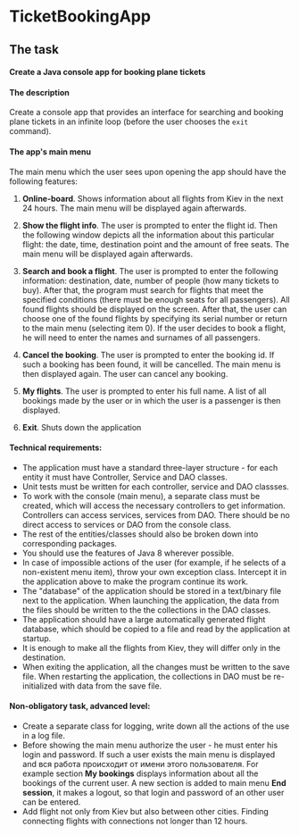 # TicketBookingApp
## The task

#### Create a Java console app for booking plane tickets

#### The description

Create a console app that provides an interface for searching and booking plane tickets in an infinite loop (before the user chooses the `exit` command).

#### The app's main menu

The main menu which the user sees upon opening the app should have the following features:
1. **Online-board**. Shows information about all flights from Kiev in the next 24 hours. The main menu will be displayed again afterwards.

2. **Show the flight info**. The user is prompted to enter the flight id. Then the following window depicts all the information about this particular flight: the date, time, destination point and the amount of free seats. The main menu will be displayed again afterwards.

3. **Search and book a flight**. The user is prompted to enter the following information: destination, date, number of people (how many tickets to buy). After that, the program must search for flights that meet the specified conditions (there must be enough seats for all passengers). All found flights should be displayed on the screen. After that, the user can choose one of the found flights by specifying its serial number or return to the main menu (selecting item 0). If the user decides to book a flight, he will need to enter the names and surnames of all passengers.

4. **Cancel the booking**. The user is prompted to enter the booking id. If such a booking has been found, it will be cancelled. The main menu is then displayed again. The user can cancel any booking.

5. **My flights**. The user is prompted to enter his full name. A list of all bookings made by the user or in which the user is a passenger is then displayed.

6. **Exit**. Shuts down the application

#### Technical requirements:
 - The application must have a standard three-layer structure - for each entity it must have Controller, Service and DAO classes.
 - Unit tests must be written for each controller, service and DAO classses.
 - To work with the console (main menu), a separate class must be created, which will access the necessary controllers to get information. Controllers can access services, services from DAO. There should be no direct access to services or DAO from the console class.
 - The rest of the entities/classes should also be broken down into corresponding packages.
 - You should use the features of Java 8 wherever possible.
 - In case of impossible actions of the user (for example, if he selects of a non-existent menu item), throw your own exception class. Intercept it in the application above to make the program continue its work. 
 - The "database" of the application should be stored in a text/binary file next to the application. When launching the application, the data from the files should be written to the the collections in the DAO classes.
 - The application should have a large automatically generated flight database, which should be copied to a file and read by the application at startup.
 - It is enough to make all the flights from Kiev, they will differ only in the destination.
 - When exiting the application, all the changes must be written to the save file. When restarting the application, the collections in DAO must be re-initialized with data from the save file.  

#### Non-obligatory task, advanced level:
 - Create a separate class for logging, write down all the actions of the use in a log file.
 - Before showing the main menu authorize the user - he must enter his login and password. If such a user exists the main menu is displayed and вся работа происходит от имени этого пользователя. For example section **My bookings** displays information about all the bookings of the current user. A new section is added to main menu **End session**, it makes a logout, so that login and password of an other user can be entered. 
 - Add flight not only from Kiev but also between other cities. Finding connecting flights with connections not longer than 12 hours. 
